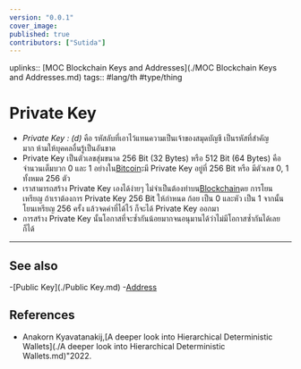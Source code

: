 ```yaml
---
version: "0.0.1"
cover_image:
published: true
contributors: ["Sutida"]
---
```

uplinks:: [MOC Blockchain Keys and Addresses](./MOC Blockchain Keys and Addresses.md)
tags:: #lang/th #type/thing 

# Private Key
-  *Private Key : (d)* คือ รหัสลับที่เอาไว้แทนความเป็นเจ้าของสมุดบัญชี  เป็นรหัสที่สำคัญมาก ห้ามให้บุคคลอื่นรู้เป็นอันขาด 
- Private Key เป็นตัวเลขสุ่มขนาด 256 Bit (32 Bytes) หรือ 512 Bit (64 Bytes) คือ จำนวนเต็มบวก 0 และ 1  อย่างใน[Bitcoin](./Bitcoin.md)ะมี Private Key อยู่ที่ 256 Bit หรือ มีตัวเลข 0, 1 ทั้งหมด 256 ตัว 
- เราสามารถสร้าง Private Key เองได้ง่ายๆ ไม่จำเป็นต้องทำบน[Blockchain](./Blockchain.md)ดย การโยนเหรียญ ถ้าเราต้องการ Private Key 256 Bit ให้กำหนด ก้อย เป็น 0 และหัว เป็น 1 จากนั้นโยนเหรียญ 256 ครั้ง แล้วจดค่าที่ได้ไว้ ก็จะได้ Private Key ออกมา 
- การสร้าง Private Key นั้นโอกาสที่จะซ้ำกันน้อยมากจนอนุมานได้ว่าไม่มีโอกาสซ้ำกันได้เลยก็ได้

---
## See also
-[Public Key](./Public Key.md)
-[Address](./Address.md)
## References
- Anakorn Kyavatanakij,[A deeper look into Hierarchical Deterministic Wallets](./A deeper look into Hierarchical Deterministic Wallets.md)"2022.